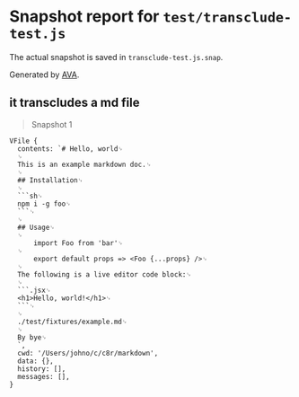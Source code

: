 # Snapshot report for `test/transclude-test.js`

The actual snapshot is saved in `transclude-test.js.snap`.

Generated by [AVA](https://ava.li).

## it transcludes a md file

> Snapshot 1

    VFile {
      contents: `# Hello, world␊
      ␊
      This is an example markdown doc.␊
      ␊
      ## Installation␊
      ␊
      ```sh␊
      npm i -g foo␊
      ```␊
      ␊
      ## Usage␊
      ␊
          import Foo from 'bar'␊
      ␊
          export default props => <Foo {...props} />␊
      ␊
      The following is a live editor code block:␊
      ␊
      ```.jsx␊
      <h1>Hello, world!</h1>␊
      ```␊
      ␊
      ./test/fixtures/example.md␊
      ␊
      By bye␊
      `,
      cwd: '/Users/johno/c/c8r/markdown',
      data: {},
      history: [],
      messages: [],
    }
